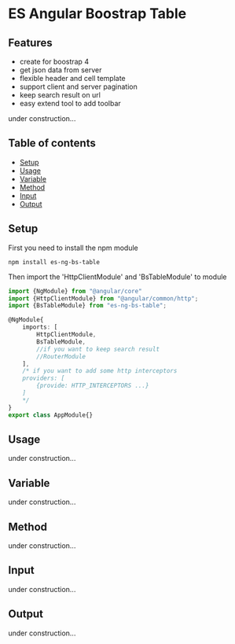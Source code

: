 # ES Angular Boostrap Table

## Features
* create for boostrap 4
* get json data from server
* flexible header and cell template
* support client and server pagination
* keep search result on url
* easy extend tool to add toolbar

under construction...

## Table of contents

* [Setup](#setup)
* [Usage](#usage)
* [Variable](#variable)
* [Method](#metod)
* [Input](#input)
* [Output](#output)

## Setup

First you need to install the npm module
````
npm install es-ng-bs-table
````

Then import the 'HttpClientModule' and 'BsTableModule' to module
````typescript
import {NgModule} from "@angular/core"
import {HttpClientModule} from "@angular/common/http";
import {BsTableModule} from "es-ng-bs-table";

@NgModule{
    imports: [
        HttpClientModule,
        BsTableModule,
        //if you want to keep search result
        //RouterModule
    ],
    /* if you want to add some http interceptors
    providers: [
        {provide: HTTP_INTERCEPTORS ...}
    ]
    */
}
export class AppModule{}
````

## Usage

under construction...

## Variable

under construction...

## Method

under construction...

## Input

under construction...

## Output

under construction...